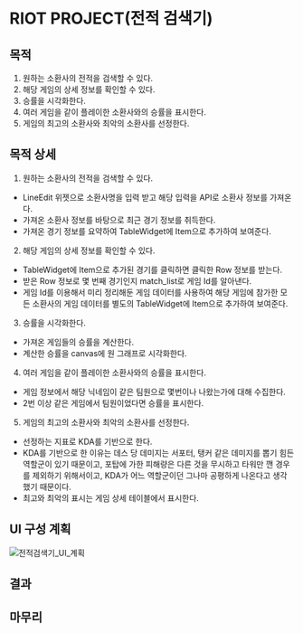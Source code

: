 # RIOT PROJECT(전적 검색기)

## 목적
1. 원하는 소환사의 전적을 검색할 수 있다.
2. 해당 게임의 상세 정보를 확인할 수 있다.
3. 승률을 시각화한다.
4. 여러 게임을 같이 플레이한 소환사와의 승률을 표시한다.
5. 게임의 최고의 소환사와 최악의 소환사를 선정한다.

## 목적 상세
1. 원하는 소환사의 전적을 검색할 수 있다.
- LineEdit 위젯으로 소환사명을 입력 받고 해당 입력을 API로 소환사 정보를 가져온다.
- 가져온 소환사 정보를 바탕으로 최근 경기 정보를 취득한다.
- 가져온 경기 정보를 요약하여 TableWidget에 Item으로 추가하여 보여준다.

2. 해당 게임의 상세 정보를 확인할 수 있다.
- TableWidget에 Item으로 추가된 경기를 클릭하면 클릭한 Row 정보를 받는다.
- 받은 Row 정보로 몇 번째 경기인지 match_list로 게임 Id를 알아낸다.
- 게임 Id를 이용해서 미리 정리해둔 게임 데이터를 사용하여 해당 게임에 참가한 모든 소환사의 게임 데이터를 별도의 TableWidget에 Item으로 추가하여 보여준다.

3. 승률을 시각화한다.
- 가져온 게임들의 승률을 계산한다.
- 계산한 승률을 canvas에 원 그래프로 시각화한다.

4. 여러 게임을 같이 플레이한 소환사와의 승률을 표시한다.
- 게임 정보에서 해당 닉네임이 같은 팀원으로 몇번이나 나왔는가에 대해 수집한다.
- 2번 이상 같은 게임에서 팀원이었다면 승률을 표시한다.

5. 게임의 최고의 소환사와 최악의 소환사를 선정한다.
- 선정하는 지표로 KDA를 기반으로 한다.
- KDA를 기반으로 한 이유는 데스 당 데미지는 서포터, 탱커 같은 데미지를 뽑기 힘든 역할군이 있기 때문이고, 포탑에 가한 피해량은 다른 것을 무시하고 타워만 깬 경우를 제외하기 위해서이고, KDA가 어느 역할군이던 그나마 공평하게 나온다고 생각했기 때문이다.
- 최고와 최악의 표시는 게임 상세 테이블에서 표시한다.

## UI 구성 계획
![전적검색기_UI_계획](https://user-images.githubusercontent.com/38313522/144393649-39f4c7c5-0396-480c-929a-fcbf05c95bc8.png)

## 결과

## 마무리